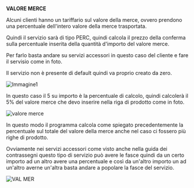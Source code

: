 **VALORE MERCE**

Alcuni clienti hanno un tariffario sul valore della merce, ovvero prendono una percentuale dell'intero valore della merce trasportata.

Quindi il servizio sarà di tipo PERC, quindi calcola il prezzo della conferma sulla percentuale inserita della quantità d'importo del valore merce.

Per farlo basta andare su servizi accessori in questo caso del cliente e fare il servisio come in foto.

Il servizio non è presente di default quindi va proprio creato da zero.

![Immagine1](https://github.com/Fucio992/GuidaTir/assets/117808927/3e946320-5f1a-4360-ae76-01514e093b11)

In questo caso il 5 su importo è la percentuale di calcolo, quindi calcolerà il 5% del valore merce che devo inserire nella riga di prodotto come in foto.

![valore merce](https://github.com/Fucio992/GuidaTir/assets/117808927/b2b04937-68a0-4d22-ba21-993ce23f359a)

In questo modo il programma calcola come spiegato precedentemente la percentuale sul totale del valore della merce anche nel caso ci fossero più righe di prodotto.

Ovviamente nei servizi accessori come visto anche nella guida dei contrassegni questo tipo di servizio può avere le fasce quindi da un certo importo ad un altro avere una percentuale 
e così da un'altro importo un ad un'altro averne un'altra basta andare a popolare la fasce del servizio.

![VAL MER](https://github.com/Fucio992/GuidaTir/assets/117808927/01f8d6c0-cd9c-4695-97df-f5edd83b1bf4)
